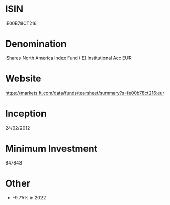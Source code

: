 # ISIN
IE00B78CT216

# Denomination
iShares North America Index Fund (IE) Institutional Acc EUR

# Website
https://markets.ft.com/data/funds/tearsheet/summary?s=ie00b78ct216:eur

# Inception
24/02/2012

# Minimum Investment
847843

# Other
* -9.75% in 2022
